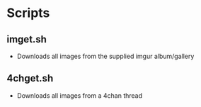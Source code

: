 # Scripts
## imget.sh
* Downloads all images from the supplied imgur album/gallery

## 4chget.sh
* Downloads all images from a 4chan thread
